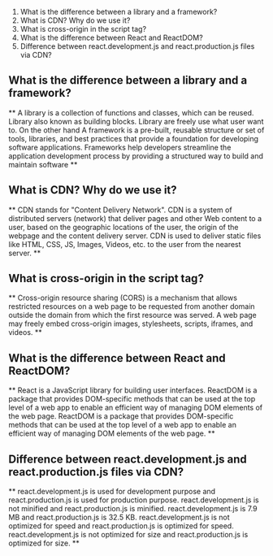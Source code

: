 1. What is the difference between a library and a framework?
2. What is CDN? Why do we use it?
3. What is cross-origin in the script tag?
4. What is the difference between React and ReactDOM?
5. Difference between react.development.js and react.production.js files via CDN?

## What is the difference between a library and a framework?

** A library is a collection of functions and classes, which can be reused. Library also known as building blocks. Library are freely use what user want to. On the other hand A framework is a pre-built, reusable structure or set of tools, libraries, and best practices that provide a foundation for developing software applications. Frameworks help developers streamline the application development process by providing a structured way to build and maintain software **

## What is CDN? Why do we use it?

** CDN stands for "Content Delivery Network". CDN is a system of distributed servers (network) that deliver pages and other Web content to a user, based on the geographic locations of the user, the origin of the webpage and the content delivery server. CDN is used to deliver static files like HTML, CSS, JS, Images, Videos, etc. to the user from the nearest server. **

## What is cross-origin in the script tag?

** Cross-origin resource sharing (CORS) is a mechanism that allows restricted resources on a web page to be requested from another domain outside the domain from which the first resource was served. A web page may freely embed cross-origin images, stylesheets, scripts, iframes, and videos. **

## What is the difference between React and ReactDOM?

** React is a JavaScript library for building user interfaces. ReactDOM is a package that provides DOM-specific methods that can be used at the top level of a web app to enable an efficient way of managing DOM elements of the web page. ReactDOM is a package that provides DOM-specific methods that can be used at the top level of a web app to enable an efficient way of managing DOM elements of the web page. **

## Difference between react.development.js and react.production.js files via CDN?

** react.development.js is used for development purpose and react.production.js is used for production purpose. react.development.js is not minified and react.production.js is minified.
react.development.js is 7.9 MB and react.production.js is 32.5 KB.
react.development.js is not optimized for speed and react.production.js is optimized for speed.
react.development.js is not optimized for size and react.production.js is optimized for size. **

